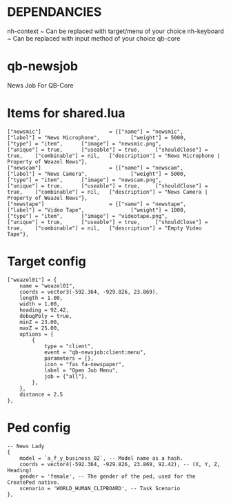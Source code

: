 # DEPENDANCIES #
nh-context ~ Can be replaced with target/menu of your choice
nh-keyboard ~ Can be replaced with input method of your choice
qb-core

# qb-newsjob
News Job For QB-Core

# Items for shared.lua
	["newsmic"] 			 	 	 = {["name"] = "newsmic", 			  			["label"] = "News Microphone", 			["weight"] = 5000, 		["type"] = "item", 		["image"] = "newsmic.png", 				["unique"] = true, 		["useable"] = true, 	["shouldClose"] = true,	   ["combinable"] = nil,   ["description"] = "News Microphone | Property of Weazel News"},
	["newscam"] 			 	 	 = {["name"] = "newscam", 			  			["label"] = "News Camera", 				["weight"] = 5000, 		["type"] = "item", 		["image"] = "newscam.png", 				["unique"] = true, 		["useable"] = true, 	["shouldClose"] = true,	   ["combinable"] = nil,   ["description"] = "News Camera | Property of Weazel News"},
	["newstape"] 			 	 	 = {["name"] = "newstape", 			  			["label"] = "Video Tape", 				["weight"] = 1000, 		["type"] = "item", 		["image"] = "videotape.png", 			["unique"] = true, 		["useable"] = true, 	["shouldClose"] = true,	   ["combinable"] = nil,   ["description"] = "Empty Video Tape"},

# Target config
    ["weazel01"] = {
        name = "weazel01",
        coords = vector3(-592.364, -929.826, 23.869),
        length = 1.00,
        width = 1.00,
        heading = 92.42,
        debugPoly = true,
        minZ = 23.00,
        maxZ = 25.00,
        options = {
            {
                type = "client",
                event = "qb-newsjob:client:menu",
                parameters = {},
                icon = "fas fa-newspaper",
                label = "Open Job Menu",
                job = {"all"},
            },
        },
        distance = 2.5
    },

# Ped config
    -- News Lady
    {
        model = `a_f_y_business_02`, -- Model name as a hash.
        coords = vector4(-592.364, -929.826, 23.869, 92.42), -- (X, Y, Z, Heading)
        gender = 'female', -- The gender of the ped, used for the CreatePed native.
        scenario = 'WORLD_HUMAN_CLIPBOARD', -- Task Scenario
    },
